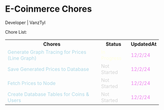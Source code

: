 # E-Coinmerce Chores
Developer | VanzTyl 

Chore List: <br>
<table>
  <tr>
    <th>Chores</th>
    <th>Status</th>
    <th>UpdatedAt</th>
  </tr>
  <tr>
    <td style="color: lightblue">Generate Graph Tracing for Prices (Line Graph)</td>
    <td style="color: lightyellow">In Progress</td>
    <td style="color: violet">12/2/24</td>
  </tr>
  <tr>
    <td style="color: lightblue">Save Generated Prices to Database</td>
    <td style="color: lightgray">Not Started</td>
    <td style="color: violet">12/2/24</td>
  </tr>
  <tr>
    <td style="color: lightblue">Fetch Prices to Node</td>
    <td style="color: lightgray">Not Started</td>
    <td style="color: violet">12/2/24</td>
  </tr>
  <tr>
    <td style="color: lightblue">Create Database Tables for Coins & Users</td>
    <td style="color: lightgray">Not Started</td>
    <td style="color: violet">12/2/24</td>
  </tr>
</table>